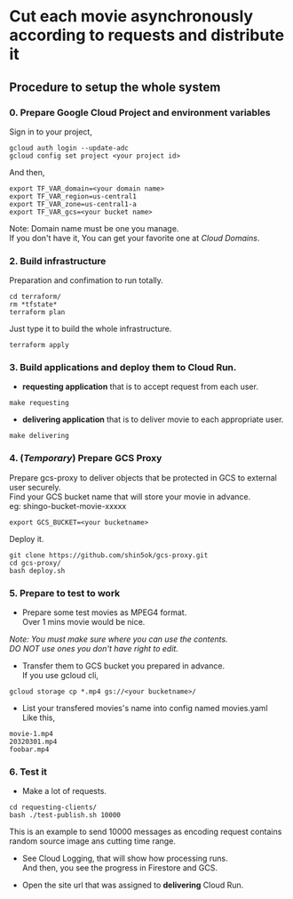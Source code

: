 # Cut each movie asynchronously according to requests and distribute it

## Procedure to setup the whole system
### 0. Prepare Google Cloud Project and environment variables
Sign in to your project,
```
gcloud auth login --update-adc
gcloud config set project <your project id>
```
And then,
```
export TF_VAR_domain=<your domain name>
export TF_VAR_region=us-central1
export TF_VAR_zone=us-central1-a
export TF_VAR_gcs=<your bucket name>
```
Note: Domain name must be one you manage.  
If you don't have it, You can get your favorite one at *Cloud Domains*.

### 2. Build infrastructure
Preparation and confimation to run totally.
```
cd terraform/
rm *tfstate*
terraform plan
```
Just type it to build the whole infrastructure.
```
terraform apply
```

### 3. Build applications and deploy them to Cloud Run.  
- **requesting application** that is to accept request from each user.
```
make requesting
```
- **delivering application** that is to deliver movie to each appropriate user.
```
make delivering
```

### 4. (*Temporary*) Prepare GCS Proxy
Prepare gcs-proxy to deliver objects that be protected in GCS to external user securely.  
Find your GCS bucket name that will store your movie in advance.  
eg: shingo-bucket-movie-xxxxx
```
export GCS_BUCKET=<your bucketname>
```

Deploy it.
```
git clone https://github.com/shin5ok/gcs-proxy.git
cd gcs-proxy/
bash deploy.sh
```

### 5. Prepare to test to work
- Prepare some test movies as MPEG4 format.  
Over 1 mins movie would be nice.  

*Note: You must make sure where you can use the contents.*  
*DO NOT use ones you don't have right to edit.*

- Transfer them to GCS bucket you prepared in advance.   
If you use gcloud cli,
```
gcloud storage cp *.mp4 gs://<your bucketname>/
```

- List your transfered movies's name into config named movies.yaml  
Like this,
```
movie-1.mp4
20320301.mp4
foobar.mp4
```

###  6. Test it
- Make a lot of requests.
```
cd requesting-clients/
bash ./test-publish.sh 10000
```
This is an example to send 10000 messages as encoding request contains random source image ans cutting time range.


- See Cloud Logging, that will show how processing runs.  
And then, you see the progress in Firestore and GCS.

- Open the site url that was assigned to **delivering** Cloud Run.

